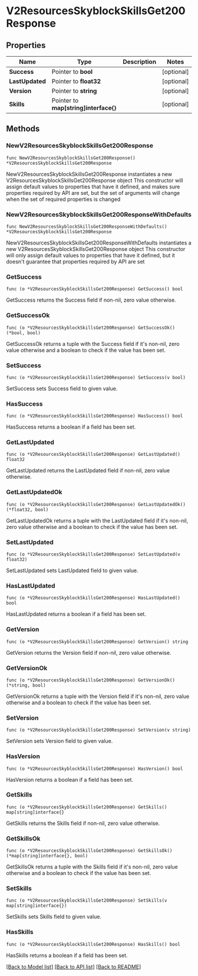 # V2ResourcesSkyblockSkillsGet200Response

## Properties

Name | Type | Description | Notes
------------ | ------------- | ------------- | -------------
**Success** | Pointer to **bool** |  | [optional] 
**LastUpdated** | Pointer to **float32** |  | [optional] 
**Version** | Pointer to **string** |  | [optional] 
**Skills** | Pointer to **map[string]interface{}** |  | [optional] 

## Methods

### NewV2ResourcesSkyblockSkillsGet200Response

`func NewV2ResourcesSkyblockSkillsGet200Response() *V2ResourcesSkyblockSkillsGet200Response`

NewV2ResourcesSkyblockSkillsGet200Response instantiates a new V2ResourcesSkyblockSkillsGet200Response object
This constructor will assign default values to properties that have it defined,
and makes sure properties required by API are set, but the set of arguments
will change when the set of required properties is changed

### NewV2ResourcesSkyblockSkillsGet200ResponseWithDefaults

`func NewV2ResourcesSkyblockSkillsGet200ResponseWithDefaults() *V2ResourcesSkyblockSkillsGet200Response`

NewV2ResourcesSkyblockSkillsGet200ResponseWithDefaults instantiates a new V2ResourcesSkyblockSkillsGet200Response object
This constructor will only assign default values to properties that have it defined,
but it doesn't guarantee that properties required by API are set

### GetSuccess

`func (o *V2ResourcesSkyblockSkillsGet200Response) GetSuccess() bool`

GetSuccess returns the Success field if non-nil, zero value otherwise.

### GetSuccessOk

`func (o *V2ResourcesSkyblockSkillsGet200Response) GetSuccessOk() (*bool, bool)`

GetSuccessOk returns a tuple with the Success field if it's non-nil, zero value otherwise
and a boolean to check if the value has been set.

### SetSuccess

`func (o *V2ResourcesSkyblockSkillsGet200Response) SetSuccess(v bool)`

SetSuccess sets Success field to given value.

### HasSuccess

`func (o *V2ResourcesSkyblockSkillsGet200Response) HasSuccess() bool`

HasSuccess returns a boolean if a field has been set.

### GetLastUpdated

`func (o *V2ResourcesSkyblockSkillsGet200Response) GetLastUpdated() float32`

GetLastUpdated returns the LastUpdated field if non-nil, zero value otherwise.

### GetLastUpdatedOk

`func (o *V2ResourcesSkyblockSkillsGet200Response) GetLastUpdatedOk() (*float32, bool)`

GetLastUpdatedOk returns a tuple with the LastUpdated field if it's non-nil, zero value otherwise
and a boolean to check if the value has been set.

### SetLastUpdated

`func (o *V2ResourcesSkyblockSkillsGet200Response) SetLastUpdated(v float32)`

SetLastUpdated sets LastUpdated field to given value.

### HasLastUpdated

`func (o *V2ResourcesSkyblockSkillsGet200Response) HasLastUpdated() bool`

HasLastUpdated returns a boolean if a field has been set.

### GetVersion

`func (o *V2ResourcesSkyblockSkillsGet200Response) GetVersion() string`

GetVersion returns the Version field if non-nil, zero value otherwise.

### GetVersionOk

`func (o *V2ResourcesSkyblockSkillsGet200Response) GetVersionOk() (*string, bool)`

GetVersionOk returns a tuple with the Version field if it's non-nil, zero value otherwise
and a boolean to check if the value has been set.

### SetVersion

`func (o *V2ResourcesSkyblockSkillsGet200Response) SetVersion(v string)`

SetVersion sets Version field to given value.

### HasVersion

`func (o *V2ResourcesSkyblockSkillsGet200Response) HasVersion() bool`

HasVersion returns a boolean if a field has been set.

### GetSkills

`func (o *V2ResourcesSkyblockSkillsGet200Response) GetSkills() map[string]interface{}`

GetSkills returns the Skills field if non-nil, zero value otherwise.

### GetSkillsOk

`func (o *V2ResourcesSkyblockSkillsGet200Response) GetSkillsOk() (*map[string]interface{}, bool)`

GetSkillsOk returns a tuple with the Skills field if it's non-nil, zero value otherwise
and a boolean to check if the value has been set.

### SetSkills

`func (o *V2ResourcesSkyblockSkillsGet200Response) SetSkills(v map[string]interface{})`

SetSkills sets Skills field to given value.

### HasSkills

`func (o *V2ResourcesSkyblockSkillsGet200Response) HasSkills() bool`

HasSkills returns a boolean if a field has been set.


[[Back to Model list]](../README.md#documentation-for-models) [[Back to API list]](../README.md#documentation-for-api-endpoints) [[Back to README]](../README.md)


